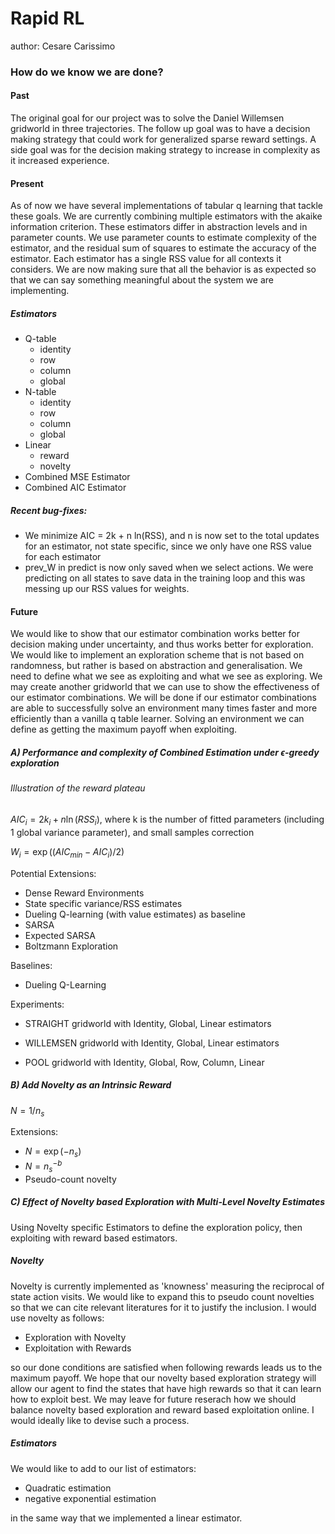 # Rapid RL

author: Cesare Carissimo

### How do we know we are done? 

#### Past

The original goal for our project was to solve the Daniel Willemsen gridworld in three trajectories. The follow up goal was to have a decision making strategy that could work for generalized sparse reward settings. A side goal was for the decision making strategy to increase in complexity as it increased experience. 

#### Present

As of now we have several implementations of tabular q learning that tackle these goals. We are currently combining multiple estimators with the akaike information criterion. These estimators differ in abstraction levels and in parameter counts. We use parameter counts to estimate complexity of the estimator, and the residual sum of squares to estimate the accuracy of the estimator. Each estimator has a single RSS value for all contexts it considers. We are now making sure that all the behavior is as expected so that we can say something meaningful about the system we are implementing. 

##### Estimators

- Q-table
  - identity
  - row
  - column
  - global
- N-table
  - identity
  - row
  - column
  - global
- Linear
  - reward
  - novelty
- Combined MSE Estimator
- Combined AIC Estimator

##### Recent bug-fixes:

- We minimize AIC = 2k + n ln(RSS), and n is now set to the total updates for an estimator, not state specific, since we only have one RSS value for each estimator
- prev_W in predict is now only saved when we select actions. We were predicting on all states to save data in the training loop and this was messing up our RSS values for weights. 

#### Future

We would like to show that our estimator combination works better for decision making under uncertainty, and thus works better for exploration. We would like to implement an exploration scheme that is not based on randomness, but rather is based on abstraction and generalisation. We need to define what we see as exploiting and what we see as exploring. We may create another gridworld that we can use to show the effectiveness of our estimator combinations. We will be done if our estimator combinations are able to successfully solve an environment many times faster and more efficiently than a vanilla q table learner. Solving an environment we can define as getting the maximum payoff when exploiting. 

##### A) Performance and complexity of Combined Estimation under $\epsilon$-greedy exploration

###### Illustration of the reward plateau

$AIC_i = 2k_i + n \ln(RSS_i)$, where k is the number of fitted parameters (including 1 global variance parameter), and small samples correction

$W_i = \exp((AIC_{min}-AIC_{i})/2)$

Potential Extensions:

- Dense Reward Environments
- State specific variance/RSS estimates
- Dueling Q-learning (with value estimates) as baseline
- SARSA
- Expected SARSA
- Boltzmann Exploration

Baselines:

- Dueling Q-Learning

Experiments:

- STRAIGHT gridworld with Identity, Global, Linear estimators

- WILLEMSEN gridworld with Identity, Global, Linear estimators
- POOL gridworld with Identity, Global, Row, Column, Linear

##### B) Add Novelty as an Intrinsic Reward

$N = 1/n_s$

Extensions:

- $N = \exp(-n_s)$
- $N = n_s^{-b}$
- Pseudo-count novelty

##### C) Effect of Novelty based Exploration with Multi-Level Novelty Estimates

Using Novelty specific Estimators to define the exploration policy, then exploiting with reward based estimators. 

##### Novelty

Novelty is currently implemented as 'knowness' measuring the reciprocal of state action visits. We would like to expand this to pseudo count novelties so that we can cite relevant literatures for it to justify the inclusion. I would use novelty as follows:

- Exploration with Novelty
- Exploitation with Rewards

so our done conditions are satisfied when following rewards leads us to the maximum payoff. We hope that our novelty based exploration strategy will allow our agent to find the states that have high rewards so that it can learn how to exploit best. We may leave for future reserach how we should balance novelty based exploration and reward based exploitation online. I would ideally like to devise such a process.

##### Estimators 

We would like to add to our list of estimators:

- Quadratic estimation
- negative exponential estimation

in the same way that we implemented a linear estimator.

